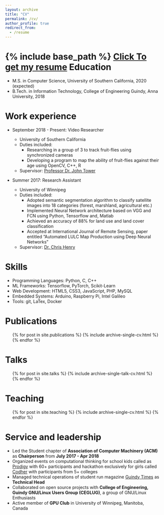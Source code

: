 ```yaml
---
layout: archive
title: "CV"
permalink: /cv/
author_profile: true
redirect_from:
  - /resume
---
```


{% include base_path %}
[Click To get my resume](https://muthu.ml/files/MuthuAlagappan.pdf)
Education
======
* M.S. in Computer Science, University of Southern California, 2020 (expected)
* B.Tech. in Information Technology, College of Engineering Guindy, Anna University, 2018

Work experience
======
* September 2018 - Present: Video Researcher
  * University of Southern California
  * Duties included:
    * Researching in a group of 3 to track fruit-flies using synchronized cameras
    * Developing a program to map the ability of fruit-flies against their age using OpenCV, C++, R
  * Supervisor: [Professor Dr. John Tower](https://dornsife.usc.edu/cf/faculty-and-staff/faculty.cfm?pid=1003772)

* Summer 2017: Research Assistant
  * University of Winnipeg
  * Duties included:
    * Adopted semantic segmentation algorithm to classify satellite images into 18 categories (forest, marshland, agricultural etc.)
    * Implemented Neural Network architecture based on VGG and FCN using Python, Tensorflow and, Matlab
    * Achieved an accuracy of 88% for land use and land cover classification
    * Accepted at International Journal of Remote Sensing​, paper entitled “Automated LULC Map Production using Deep Neural Networks”
  * Supervisor: [Dr. Chris Henry](https://www.acs.uwinnipeg.ca/chenry/)

Skills
======

* Programming Languages: Python, C, C++
* ML Frameworks: Tensorflow, PyTorch, Scikit-Learn
* Web Development: HTML5, CSS3, JavaScript, PHP, MySQL
* Embedded Systems: Arduino, Raspberry Pi, Intel Galileo
* Tools: git, LaTex, Docker


Publications
======
  <ul>{% for post in site.publications %}
    {% include archive-single-cv.html %}
  {% endfor %}</ul>

Talks
======
  <ul>{% for post in site.talks %}
    {% include archive-single-talk-cv.html %}
  {% endfor %}</ul>

Teaching
======
  <ul>{% for post in site.teaching %}
    {% include archive-single-cv.html %}
  {% endfor %}</ul>

Service and leadership
======
* Led the Student chapter ​of **Association of Computer Machinery (ACM)** ​as **Chairperson** ​from **July 2017 - Apr 2018**
* Organized events on computational thinking for school kids called as [Prodigy](https://prodigy2017.github.io/) with 60+ participants and hackathon exclusively for girls called [Codher](https://codher2018.github.io/) with participants from 5+ colleges
* Managed technical operations of student run magazine [Guindy Times](https://guindytimes.com/) as **Technical Head**
* Collaborated on open source projects with **College of Engineering, Guindy GNU/Linux Users Group (CEGLUG)**​, a group of GNU/Linux Enthusiasts
* Active member of **GPU Club**​ in University of Winnipeg, Manitoba, Canada
